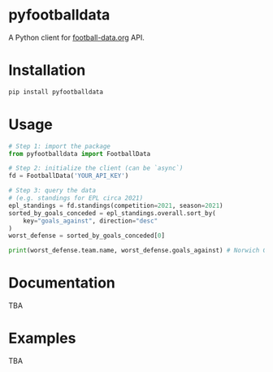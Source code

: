 # pyfootballdata

A Python client for [football-data.org](football-data.org) API.

# Installation
```bash
pip install pyfootballdata
```
# Usage
```python
# Step 1: import the package
from pyfootballdata import FootballData

# Step 2: initialize the client (can be `async`)
fd = FootballData('YOUR_API_KEY') 

# Step 3: query the data 
# (e.g. standings for EPL circa 2021)
epl_standings = fd.standings(competition=2021, season=2021)
sorted_by_goals_conceded = epl_standings.overall.sort_by(
    key="goals_against", direction="desc"
)
worst_defense = sorted_by_goals_conceded[0]

print(worst_defense.team.name, worst_defense.goals_against) # Norwich City FC 84
```
# Documentation
TBA
# Examples
TBA
